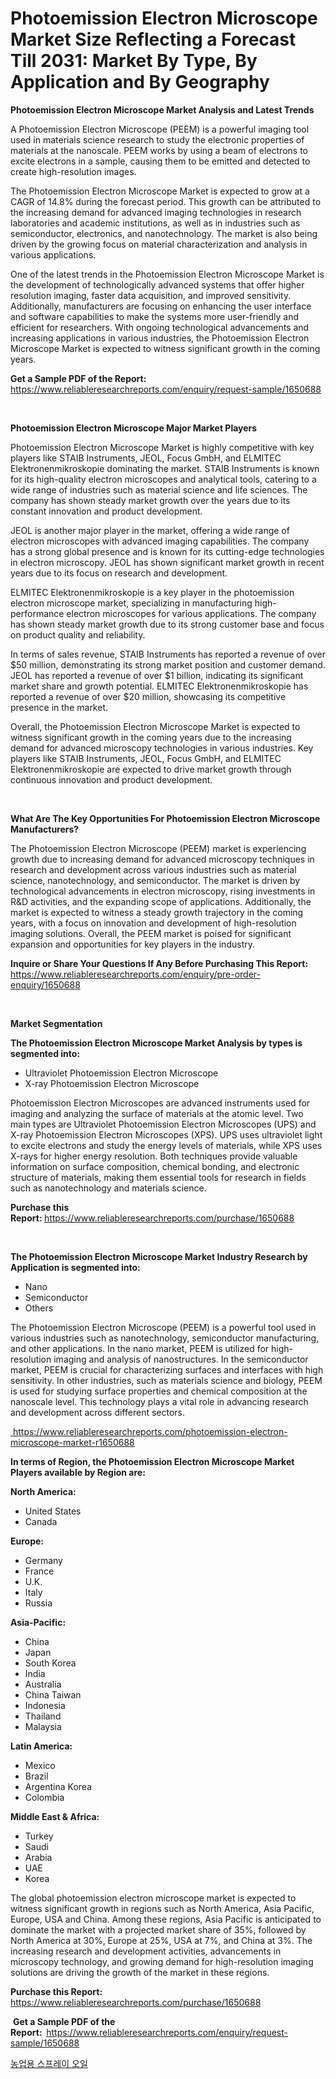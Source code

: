 <p><h1>Photoemission Electron Microscope Market Size Reflecting a Forecast Till 2031: Market By Type, By Application and By Geography</h1></p><p><strong>Photoemission Electron Microscope Market Analysis and Latest Trends</strong></p>
<p><p>A Photoemission Electron Microscope (PEEM) is a powerful imaging tool used in materials science research to study the electronic properties of materials at the nanoscale. PEEM works by using a beam of electrons to excite electrons in a sample, causing them to be emitted and detected to create high-resolution images.</p><p>The Photoemission Electron Microscope Market is expected to grow at a CAGR of 14.8% during the forecast period. This growth can be attributed to the increasing demand for advanced imaging technologies in research laboratories and academic institutions, as well as in industries such as semiconductor, electronics, and nanotechnology. The market is also being driven by the growing focus on material characterization and analysis in various applications.</p><p>One of the latest trends in the Photoemission Electron Microscope Market is the development of technologically advanced systems that offer higher resolution imaging, faster data acquisition, and improved sensitivity. Additionally, manufacturers are focusing on enhancing the user interface and software capabilities to make the systems more user-friendly and efficient for researchers. With ongoing technological advancements and increasing applications in various industries, the Photoemission Electron Microscope Market is expected to witness significant growth in the coming years.</p></p>
<p><strong>Get a Sample PDF of the Report:&nbsp;</strong> <a href="https://www.reliableresearchreports.com/enquiry/request-sample/1650688">https://www.reliableresearchreports.com/enquiry/request-sample/1650688</a></p>
<p>&nbsp;</p>
<p><strong>Photoemission Electron Microscope Major Market Players</strong></p>
<p><p>Photoemission Electron Microscope Market is highly competitive with key players like STAIB Instruments, JEOL, Focus GmbH, and ELMITEC Elektronenmikroskopie dominating the market. STAIB Instruments is known for its high-quality electron microscopes and analytical tools, catering to a wide range of industries such as material science and life sciences. The company has shown steady market growth over the years due to its constant innovation and product development.</p><p>JEOL is another major player in the market, offering a wide range of electron microscopes with advanced imaging capabilities. The company has a strong global presence and is known for its cutting-edge technologies in electron microscopy. JEOL has shown significant market growth in recent years due to its focus on research and development.</p><p>ELMITEC Elektronenmikroskopie is a key player in the photoemission electron microscope market, specializing in manufacturing high-performance electron microscopes for various applications. The company has shown steady market growth due to its strong customer base and focus on product quality and reliability.</p><p>In terms of sales revenue, STAIB Instruments has reported a revenue of over $50 million, demonstrating its strong market position and customer demand. JEOL has reported a revenue of over $1 billion, indicating its significant market share and growth potential. ELMITEC Elektronenmikroskopie has reported a revenue of over $20 million, showcasing its competitive presence in the market.</p><p>Overall, the Photoemission Electron Microscope Market is expected to witness significant growth in the coming years due to the increasing demand for advanced microscopy technologies in various industries. Key players like STAIB Instruments, JEOL, Focus GmbH, and ELMITEC Elektronenmikroskopie are expected to drive market growth through continuous innovation and product development.</p></p>
<p>&nbsp;</p>
<p><strong>What Are The Key Opportunities For Photoemission Electron Microscope Manufacturers?</strong></p>
<p><p>The Photoemission Electron Microscope (PEEM) market is experiencing growth due to increasing demand for advanced microscopy techniques in research and development across various industries such as material science, nanotechnology, and semiconductor. The market is driven by technological advancements in electron microscopy, rising investments in R&D activities, and the expanding scope of applications. Additionally, the market is expected to witness a steady growth trajectory in the coming years, with a focus on innovation and development of high-resolution imaging solutions. Overall, the PEEM market is poised for significant expansion and opportunities for key players in the industry.</p></p>
<p><strong>Inquire or Share Your Questions If Any Before Purchasing This Report:</strong> <a href="https://www.reliableresearchreports.com/enquiry/pre-order-enquiry/1650688">https://www.reliableresearchreports.com/enquiry/pre-order-enquiry/1650688</a></p>
<p>&nbsp;</p>
<p><strong>Market Segmentation</strong></p>
<p><strong>The Photoemission Electron Microscope Market Analysis by types is segmented into:</strong></p>
<p><ul><li>Ultraviolet Photoemission Electron Microscope</li><li>X-ray Photoemission Electron Microscope</li></ul></p>
<p><p>Photoemission Electron Microscopes are advanced instruments used for imaging and analyzing the surface of materials at the atomic level. Two main types are Ultraviolet Photoemission Electron Microscopes (UPS) and X-ray Photoemission Electron Microscopes (XPS). UPS uses ultraviolet light to excite electrons and study the energy levels of materials, while XPS uses X-rays for higher energy resolution. Both techniques provide valuable information on surface composition, chemical bonding, and electronic structure of materials, making them essential tools for research in fields such as nanotechnology and materials science.</p></p>
<p><strong>Purchase this Report:&nbsp;</strong><a href="https://www.reliableresearchreports.com/purchase/1650688">https://www.reliableresearchreports.com/purchase/1650688</a></p>
<p>&nbsp;</p>
<p><strong>The Photoemission Electron Microscope Market Industry Research by Application is segmented into:</strong></p>
<p><ul><li>Nano</li><li>Semiconductor</li><li>Others</li></ul></p>
<p><p>The Photoemission Electron Microscope (PEEM) is a powerful tool used in various industries such as nanotechnology, semiconductor manufacturing, and other applications. In the nano market, PEEM is utilized for high-resolution imaging and analysis of nanostructures. In the semiconductor market, PEEM is crucial for characterizing surfaces and interfaces with high sensitivity. In other industries, such as materials science and biology, PEEM is used for studying surface properties and chemical composition at the nanoscale level. This technology plays a vital role in advancing research and development across different sectors.</p></p>
<p><a href="https://www.reliableresearchreports.com/photoemission-electron-microscope-market-r1650688">&nbsp;https://www.reliableresearchreports.com/photoemission-electron-microscope-market-r1650688</a></p>
<p><strong>In terms of Region, the Photoemission Electron Microscope Market Players available by Region are:</strong></p>
<p>
    <p> <strong> North America: </strong>
        <ul>
            <li>United States</li>
            <li>Canada</li>
        </ul>
        </p> 
    <p> <strong> Europe: </strong>
        <ul>
            <li>Germany</li>
            <li>France</li>
            <li>U.K.</li>
            <li>Italy</li>
            <li>Russia</li>
        </ul>
        </p> 
    <p> <strong> Asia-Pacific: </strong>
        <ul>
            <li>China</li>
            <li>Japan</li>
            <li>South Korea</li>
            <li>India</li>
            <li>Australia</li>
            <li>China Taiwan</li>
            <li>Indonesia</li>
            <li>Thailand</li>
            <li>Malaysia</li>
        </ul>
        </p> 
    <p> <strong> Latin America: </strong>
        <ul>
            <li>Mexico</li>
            <li>Brazil</li>
            <li>Argentina Korea</li>
            <li>Colombia</li>
        </ul>
        </p> 
    <p> <strong> Middle East & Africa: </strong>
        <ul>
            <li>Turkey</li>
            <li>Saudi</li>
            <li>Arabia</li>
            <li>UAE</li>
            <li>Korea</li>
        </ul>
    </p>
    </p>
<p><p>The global photoemission electron microscope market is expected to witness significant growth in regions such as North America, Asia Pacific, Europe, USA and China. Among these regions, Asia Pacific is anticipated to dominate the market with a projected market share of 35%, followed by North America at 30%, Europe at 25%, USA at 7%, and China at 3%. The increasing research and development activities, advancements in microscopy technology, and growing demand for high-resolution imaging solutions are driving the growth of the market in these regions.</p></p>
<p><strong>Purchase this Report: </strong><a href="https://www.reliableresearchreports.com/purchase/1650688">https://www.reliableresearchreports.com/purchase/1650688</a></p>
<p>&nbsp;<strong>Get a Sample PDF of the Report:&nbsp;&nbsp;</strong><a href="https://www.reliableresearchreports.com/enquiry/request-sample/1650688">https://www.reliableresearchreports.com/enquiry/request-sample/1650688</a></p>
<p><strong></strong></p>
<p><p><a href="https://github.com/vs019sa3m8x/Market-Research-Report-List-2/blob/main/8528215164248.md">농업용 스프레이 오일</a></p></p>
